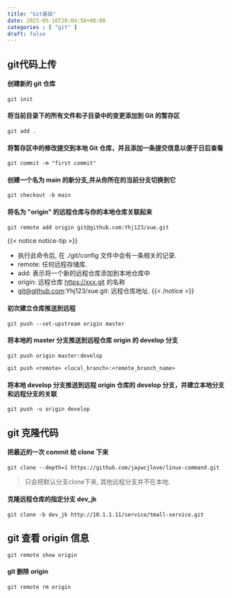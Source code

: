```yaml
---
title: "Git基础"
date: 2023-05-16T20:04:58+08:00
categories : [ "git" ]
draft: false
---
```


## git代码上传
#### 创建新的 git 仓库
``` shell
git init
```
#### 将当前目录下的所有文件和子目录中的变更添加到 Git 的暂存区
``` shell
git add .
```
#### 将暂存区中的修改提交到本地 Git 仓库，并且添加一条提交信息以便于日后查看
``` shell
git commit -m "first commit"
```
#### 创建一个名为 main 的新分支,并从你所在的当前分支切换到它
``` shell
git checkout -b main
```
#### 将名为 "origin" 的远程仓库与你的本地仓库关联起来
``` shell
git remote add origin git@github.com:Yhj123/xue.git
```
{{< notice notice-tip >}}
- 执行此命令后, 在 ./git/config 文件中会有一条相关的记录.
- remote: 任何远程存储库.
- add: 表示将一个新的远程仓库添加到本地仓库中
- origin: 远程仓库 https://xxx.git 的名称
- git@github.com:Yhj123/xue.git: 远程仓库地址.
{{< /notice >}}

#### 初次建立仓库推送到远程
```shell
git push --set-upstream origin master
```

#### 将本地的 master 分支推送到远程仓库 origin 的 develop 分支
``` shell
git push origin master:develop
```
``` shell
git push <remote> <local_branch>:<remote_branch_name>
```

#### 将本地 develop 分支推送到远程 origin 仓库的 develop 分支，并建立本地分支和远程分支的关联
``` shell
git push -u origin develop
```

## git 克隆代码
#### 把最近的一次 commit 给 clone 下来
``` shell
git clone --depth=1 https://github.com/jaywcjlove/linux-command.git
```
> 只会把默认分支clone下来, 其他远程分支并不在本地.
#### 克隆远程仓库的指定分支 dev_jk
``` shell
git clone -b dev_jk http://10.1.1.11/service/tmall-service.git
```

## git 查看 origin 信息
```shell
git remote show origin
```
#### git 删除 origin
```shell
git remote rm origin
```